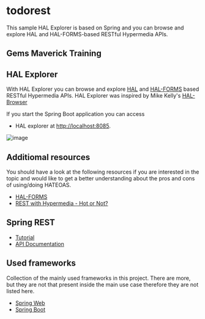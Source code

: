# todorest
This sample HAL Explorer is based on Spring and you can browse and explore HAL and HAL-FORMS-based RESTful Hypermedia APIs.

## Gems Maverick Training 
## HAL Explorer

With HAL Explorer you can browse and explore [HAL](http://stateless.co/hal_specification.html) 
and [HAL-FORMS](https://rwcbook.github.io/hal-forms/) based RESTful Hypermedia APIs.
HAL Explorer was inspired by Mike Kelly's [HAL-Browser](https://github.com/mikekelly/hal-browser)


If you start the Spring Boot application you can access

*   HAL explorer at [http://localhost:8085](http://localhost:8085/).

![image](https://user-images.githubusercontent.com/17804600/86898475-0ae70480-c109-11ea-8cf5-384f1aff3711.png)

## Additiomal resources
You should have a look at the following resources if you are interested in the topic and would like to get a better understanding about the pros and cons of using/doing HATEOAS.

*   [HAL-FORMS](https://rwcbook.github.io/hal-forms/)
*   [REST with Hypermedia - Hot or Not?](https://reflectoring.io/rest-hypermedia/)

## Spring REST

*   [Tutorial](https://spring.io/guides/tutorials/rest/)
*   [API Documentation](https://documenter.getpostman.com/view/7154597/S1EH4hx7)

## Used frameworks
Collection of the mainly used frameworks in this project. There are more, but they are not that present inside the main use case therefore they are not listed here.

*   [Spring Web](https://docs.spring.io/spring/docs/5.2.0.RC2/spring-framework-reference/web.html#spring-web)
*   [Spring Boot](https://docs.spring.io/spring-boot/docs/2.2.0.M6/reference/htmlsingle/)




